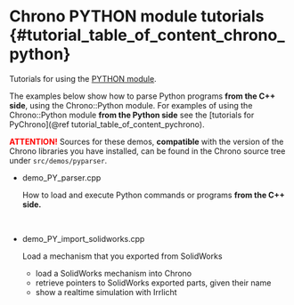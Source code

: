 Chrono PYTHON module tutorials   {#tutorial_table_of_content_chrono_python}
================================

Tutorials for using the [PYTHON module](group__python__module.html).

The examples below show how to parse Python programs **from the C++ side**, using the Chrono::Python module.
For examples of using the Chrono::Python module **from the Python side** see the 
[tutorials for PyChrono](@ref tutorial_table_of_content_pychrono).

<span style="color:red;font-weight:bold">ATTENTION!</span> Sources for these demos, **compatible** with the version of the Chrono libraries you have installed, can be found in the Chrono source tree under `src/demos/pyparser`.


- demo_PY_parser.cpp

	How to load and execute Python commands or programs **from the C++ side.**

<br>

- demo_PY_import_solidworks.cpp

	Load a mechanism that you exported from SolidWorks
  	- load a SolidWorks mechanism into Chrono
	- retrieve pointers to SolidWorks exported parts, given their name
	- show a realtime simulation with Irrlicht 

<br>
